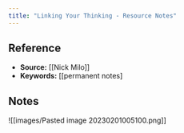 ```yaml
---
title: "Linking Your Thinking - Resource Notes"
---
```

## Reference
- **Source:** [[Nick Milo]]
- **Keywords:** [[permanent notes]
## Notes
![[images/Pasted image 20230201005100.png]]

